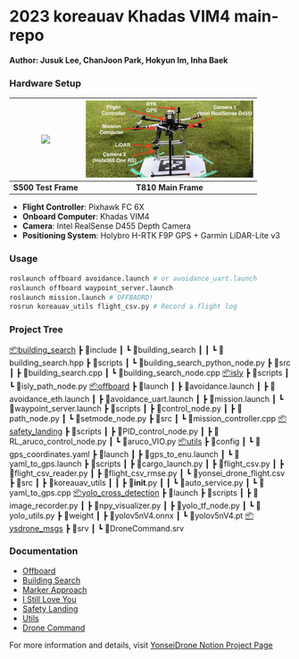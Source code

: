 # 2023 koreauav Khadas VIM4 main-repo
**Author: Jusuk Lee, ChanJoon Park, Hokyun Im, Inha Baek**

### Hardware Setup
| <img src="docs/s500.png" width="300" /> | <img src="docs/t810.jpg" width="300"/> |
|:--:|:--:|
|**S500 Test Frame**|**T810 Main Frame**|
- **Flight Controller**: Pixhawk FC 6X
- **Onboard Computer**: Khadas VIM4
- **Camera**: Intel RealSense D455 Depth Camera
- **Positioning System**: Holybro H-RTK F9P GPS + Garmin LiDAR-Lite v3

### Usage
```bash
roslaunch offboard avoidance.launch # or avoidance_uart.launch
roslaunch offboard waypoint_server.launch
roslaunch mission.launch # OFFBAORD!
rosrun koreauav_utils flight_csv.py # Record a flight log
```

### Project Tree
[📦building_search](./building_search/)
 ┣ 📂include
 ┃ ┗ 📂building_search
 ┃ ┃ ┗ 📜building_search.hpp
 ┣ 📂scripts
 ┃ ┗ 📜building_search_python_node.py
 ┣ 📂src
 ┃ ┣ 📜building_search.cpp
 ┃ ┗ 📜building_search_node.cpp
[📦isly](./isly/)
 ┣ 📂scripts
 ┃ ┗ 📜isly_path_node.py
[📦offboard](./offboard/)
 ┣ 📂launch
 ┃ ┣ 📜avoidance.launch
 ┃ ┣ 📜avoidance_eth.launch
 ┃ ┣ 📜avoidance_uart.launch
 ┃ ┣ 📜mission.launch
 ┃ ┗ 📜waypoint_server.launch
 ┣ 📂scripts
 ┃ ┣ 📜control_node.py
 ┃ ┣ 📜path_node.py
 ┃ ┗ 📜setmode_node.py
 ┣ 📂src
 ┃ ┗ 📜mission_controller.cpp
[📦safety_landing](./safety_landing/)
 ┣ 📂scripts
 ┃ ┣ 📜PID_control_node.py
 ┃ ┣ 📜RL_aruco_control_node.py
 ┃ ┗ 📜aruco_VIO.py
[📦utils](./utils/)
 ┣ 📂config
 ┃ ┗ 📜gps_coordinates.yaml
 ┣ 📂launch
 ┃ ┣ 📜gps_to_enu.launch
 ┃ ┗ 📜yaml_to_gps.launch
 ┣ 📂scripts
 ┃ ┣ 📜cargo_launch.py
 ┃ ┣ 📜flight_csv.py
 ┃ ┣ 📜flight_csv_reader.py
 ┃ ┣ 📜flight_csv_rmse.py
 ┃ ┗ 📜yonsei_drone_flight.csv
 ┣ 📂src
 ┃ ┣ 📂koreauav_utils
 ┃ ┃ ┣ 📜__init__.py
 ┃ ┃ ┗ 📜auto_service.py
 ┃ ┗ 📜yaml_to_gps.cpp
[📦yolo_cross_detection](./yolo_cross_detection/)
 ┣ 📂launch
 ┣ 📂scripts
 ┃ ┣ 📜image_recorder.py
 ┃ ┣ 📜npy_visualizer.py
 ┃ ┣ 📜yolo_tf_node.py
 ┃ ┗ 📜yolo_utils.py
 ┣ 📂weight
 ┃ ┣ 📜yolov5nV4.onnx
 ┃ ┗ 📜yolov5nV4.pt
[📦ysdrone_msgs](./ysdrone_msgs/)
 ┣ 📂srv
 ┃ ┗ 📜DroneCommand.srv

### Documentation

- [Offboard](./offboard/README.md)
- [Building Search](./building_search/README.md)
- [Marker Approach](./yolo_cross_detection/README.md)
- [I Still Love You](./isly/README.md)
- [Safety Landing](./safety_landing/README.md)
- [Utils](./utils/README.md)
- [Drone Command](./ysdrone_msgs/README.md)

For more information and details, visit [YonseiDrone Notion Project Page](https://www.notion.so/yonseidrone/EMBARGOED-3-846677f5383842c79134588fdd9a5aba?pvs=4)
